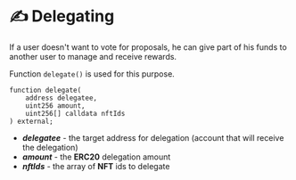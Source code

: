 # ✍️ Delegating

If a user doesn't want to vote for proposals, he can give part of his funds to another user to manage and receive rewards.

Function `delegate()` is used for this purpose.
```solidity
function delegate(
    address delegatee, 
    uint256 amount, 
    uint256[] calldata nftIds
) external;
```
- ***delegatee*** - the target address for delegation (account that will receive the delegation)
- ***amount*** - the **ERC20** delegation amount
- ***nftIds*** - the array of **NFT** ids to delegate